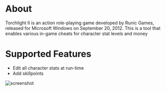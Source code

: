 About
==========
Torchlight II is an action role-playing game developed by Runic Games, released for Microsoft Windows on September 20, 2012. This is a tool that enables various in-game cheats for character stat levels and money

Supported Features
=================
* Edit all character stats at run-time
* Add skillpoints

![screenshot](http://iforce.co.nz/i/4r2kjcrd.of0.png)

